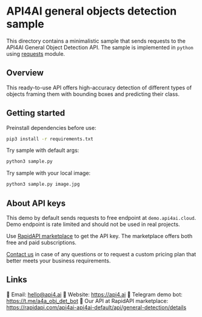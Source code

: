 # API4AI general objects detection sample

This directory contains a minimalistic sample that sends requests to the API4AI General Object Detection API.
The sample is implemented in `python` using [requests](https://pypi.org/project/requests/) module.


## Overview

This ready-to-use API offers high-accuracy detection of different types of objects framing them with bounding boxes and predicting their class.


## Getting started

Preinstall dependencies before use:

```bash
pip3 install -r requirements.txt
```

Try sample with default args:

```bash
python3 sample.py
```

Try sample with your local image:

```bash
python3 sample.py image.jpg
```


## About API keys

This demo by default sends requests to free endpoint at `demo.api4ai.cloud`.
Demo endpoint is rate limited and should not be used in real projects.

Use [RapidAPI marketplace](https://rapidapi.com/api4ai-api4ai-default/api/general-detection/details) to get the API key. The marketplace offers both
free and paid subscriptions.

[Contact us](https://api4.ai/contacts) in case of any questions or to request a custom pricing plan
that better meets your business requirements.


## Links

📩 Email: hello@api4.ai
🔗 Website: https://api4.ai
🤖 Telegram demo bot: https://t.me/a4a_obj_det_bot
🔵 Our API at RapidAPI marketplace: https://rapidapi.com/api4ai-api4ai-default/api/general-detection/details